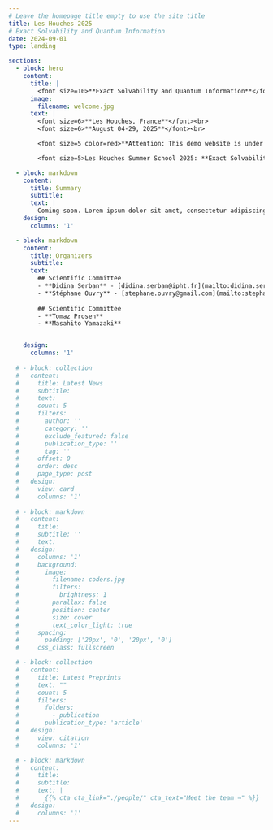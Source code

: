 ```yaml
---
# Leave the homepage title empty to use the site title
title: Les Houches 2025
# Exact Solvability and Quantum Information
date: 2024-09-01
type: landing

sections:
  - block: hero
    content:
      title: |
        <font size=10>**Exact Solvability and Quantum Information**</font>
      image:
        filename: welcome.jpg
      text: |
        <font size=6>**Les Houches, France**</font><br>
        <font size=6>**August 04-29, 2025**</font><br>

        <font size=5 color=red>**Attention: This demo website is under construction, and the information may not be accurate. This message will be removed once the site is complete.**</font> <br>

        <font size=5>Les Houches Summer School 2025: **Exact Solvability and Quantum Information** is not yet open for applications.</font>

  - block: markdown
    content:
      title: Summary
      subtitle:
      text: |
        Coming soon. Lorem ipsum dolor sit amet, consectetur adipiscing elit, sed do eiusmod tempor incididunt ut labore et dolore magna aliqua. Lorem ipsum dolor sit amet, consectetur adipiscing elit, sed do eiusmod tempor incididunt ut labore et dolore magna aliqua.
    design:
      columns: '1'

  - block: markdown
    content:
      title: Organizers
      subtitle:
      text: |
        ## Scientific Committee
        - **Didina Serban** - [didina.serban@ipht.fr](mailto:didina.serban@ipht.fr)
        - **Stéphane Ouvry** - [stephane.ouvry@gmail.com](mailto:stephane.ouvry@gmail.com)
        
        ## Scientific Committee
        - **Tomaz Prosen**
        - **Masahito Yamazaki**


    design:
      columns: '1'
  
  # - block: collection
  #   content:
  #     title: Latest News
  #     subtitle:
  #     text:
  #     count: 5
  #     filters:
  #       author: ''
  #       category: ''
  #       exclude_featured: false
  #       publication_type: ''
  #       tag: ''
  #     offset: 0
  #     order: desc
  #     page_type: post
  #   design:
  #     view: card
  #     columns: '1'
  
  # - block: markdown
  #   content:
  #     title:
  #     subtitle: ''
  #     text:
  #   design:
  #     columns: '1'
  #     background:
  #       image: 
  #         filename: coders.jpg
  #         filters:
  #           brightness: 1
  #         parallax: false
  #         position: center
  #         size: cover
  #         text_color_light: true
  #     spacing:
  #       padding: ['20px', '0', '20px', '0']
  #     css_class: fullscreen

  # - block: collection
  #   content:
  #     title: Latest Preprints
  #     text: ""
  #     count: 5
  #     filters:
  #       folders:
  #         - publication
  #       publication_type: 'article'
  #   design:
  #     view: citation
  #     columns: '1'

  # - block: markdown
  #   content:
  #     title:
  #     subtitle:
  #     text: |
  #       {{% cta cta_link="./people/" cta_text="Meet the team →" %}}
  #   design:
  #     columns: '1'
---
```

